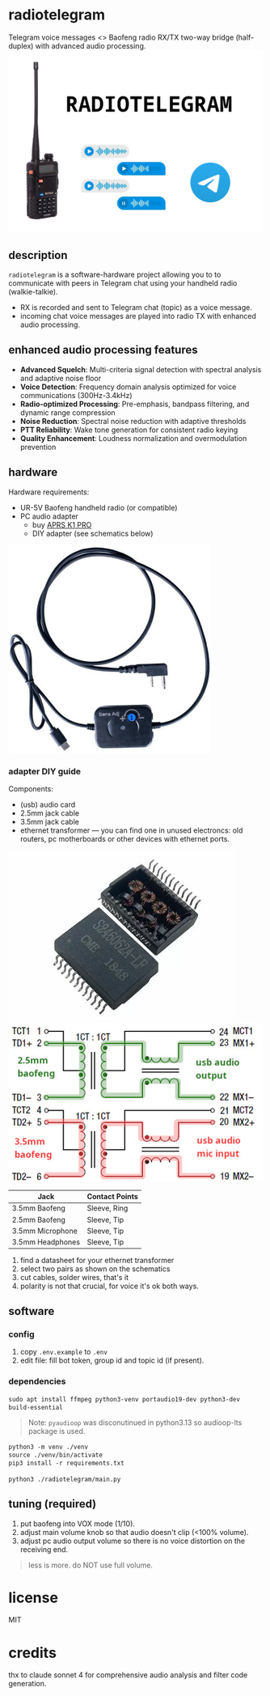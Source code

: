 # radiotelegram

Telegram voice messages <> Baofeng radio RX/TX two-way bridge (half-duplex) with advanced audio processing.
![logo](schematics/logo.jpg)

## description
`radiotelegram` is a software-hardware project allowing you to to communicate with peers in Telegram chat using your handheld radio (walkie-talkie).
 - RX is recorded and sent to Telegram chat (topic) as a voice message.
 - incoming chat voice messages are played into radio TX with enhanced audio processing.

## enhanced audio processing features
- **Advanced Squelch**: Multi-criteria signal detection with spectral analysis and adaptive noise floor
- **Voice Detection**: Frequency domain analysis optimized for voice communications (300Hz-3.4kHz)  
- **Radio-optimized Processing**: Pre-emphasis, bandpass filtering, and dynamic range compression
- **Noise Reduction**: Spectral noise reduction with adaptive thresholds
- **PTT Reliability**: Wake tone generation for consistent radio keying
- **Quality Enhancement**: Loudness normalization and overmodulation prevention 


## hardware
Hardware requirements:
- UR-5V Baofeng handheld radio (or compatible)
- PC audio adapter 
    - buy [APRS K1 PRO](https://baofengtech.com/product/aprs-k1-pro/) 
    - DIY adapter (see schematics below)

![aprks1pro adapter photo](schematics/aprsk1pro.jpg)


### adapter DIY guide
Components:
- (usb) audio card
- 2.5mm jack cable
- 3.5mm jack cable
- ethernet transformer — you can find one in unused electroncs: old routers, pc motherboards or other devices with ethernet ports.

![example view of an ethernet transformer](schematics/ethernet-transformers.png)
![schematics](schematics/transformers-schematics.jpg)

| Jack             | Contact Points |
|------------------|----------------|
| 3.5mm Baofeng    | Sleeve, Ring   |
| 2.5mm Baofeng    | Sleeve, Tip    |
| 3.5mm Microphone | Sleeve, Tip    |
| 3.5mm Headphones | Sleeve, Tip    |

1. find a datasheet for your ethernet transformer
2. select two pairs as shown on the schematics
3. cut cables, solder wires, that's it
4. polarity is not that crucial, for voice it's ok both ways.


## software

### config
1. copy `.env.example` to `.env`
2. edit file: fill bot token, group id and topic id (if present).

### dependencies
```
sudo apt install ffmpeg python3-venv portaudio19-dev python3-dev build-essential 
```

> Note:
> `pyaudioop` was disconutinued in python3.13 so audioop-lts package is used.

    python3 -m venv ./venv
    source ./venv/bin/activate
    pip3 install -r requirements.txt

    python3 ./radiotelegram/main.py

## tuning (required)

1. put baofeng into VOX mode (1/10).
2. adjust main volume knob so that audio doesn't clip (<100% volume).
3. adjust pc audio output volume so there is no voice distortion on the receiving end.

> less is more. do NOT use full volume.

# license
MIT

# credits
thx to claude sonnet 4 for comprehensive audio analysis and filter code generation.
